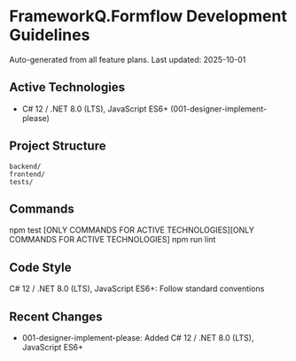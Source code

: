 # FrameworkQ.Formflow Development Guidelines

Auto-generated from all feature plans. Last updated: 2025-10-01

## Active Technologies
- C# 12 / .NET 8.0 (LTS), JavaScript ES6+ (001-designer-implement-please)

## Project Structure
```
backend/
frontend/
tests/
```

## Commands
npm test [ONLY COMMANDS FOR ACTIVE TECHNOLOGIES][ONLY COMMANDS FOR ACTIVE TECHNOLOGIES] npm run lint

## Code Style
C# 12 / .NET 8.0 (LTS), JavaScript ES6+: Follow standard conventions

## Recent Changes
- 001-designer-implement-please: Added C# 12 / .NET 8.0 (LTS), JavaScript ES6+

<!-- MANUAL ADDITIONS START -->
<!-- MANUAL ADDITIONS END -->